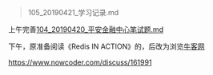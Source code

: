 
> 105_20190421_学习记录.md

上午完善[104_20190420_平安金融中心笔试题.md](./104_20190420_平安金融中心笔试题.md)

下午，原准备阅读《Redis IN ACTION》的，后改为浏览[牛客网](https://www.nowcoder.com/discuss)

<https://www.nowcoder.com/discuss/161991>







